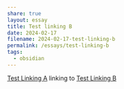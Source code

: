 ```yaml
---
share: true
layout: essay
title: Test linking B
date: 2024-02-17
filename: 2024-02-17-test-linking-b
permalink: /essays/test-linking-b
tags:
  - obsidian
---
```


[Test Linking A](/essays/test-linking-a) linking to [Test Linking B](/essays/test-linking-b)